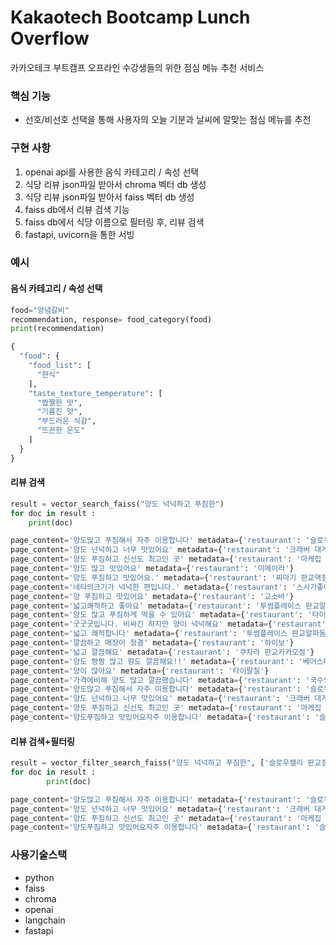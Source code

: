 # Kakaotech Bootcamp Lunch Overflow

카카오테크 부트캠프 오프라인 수강생들의 위한 점심 메뉴 추천 서비스

### 핵심 기능

- 선호/비선호 선택을 통해 사용자의 오늘 기분과 날씨에 알맞는 점심 메뉴를 추천

### 구현 사항
1. openai api를 사용한 음식 카테고리 / 속성 선택  
2. 식당 리뷰 json파일 받아서 chroma 벡터 db 생성  
3. 식당 리뷰 json파일 받아서 faiss 벡터 db 생성  
4. faiss db에서 리뷰 검색 기능  
5. faiss db에서 식당 이름으로 필터링 후, 리뷰 검색  
6. fastapi, uvicorn을 통한 서빙

### 예시

#### 음식 카테고리 / 속성 선택
~~~python
food="양념갈비"
recommendation, response= food_category(food)
print(recommendation)
~~~
~~~python
{
  "food": {
    "food_list": [
      "한식"
    ],
    "taste_texture_temperature": [
      "짭짤한 맛",
      "기름진 맛",
      "부드러운 식감",
      "뜨끈한 온도"
    ]
  }
}
~~~

#### 리뷰 검색
~~~python
result = vector_search_faiss("양도 넉넉하고 푸짐한")
for doc in result :
    print(doc)
~~~
~~~python
page_content='양도많고 푸짐해서 자주 이용합니다' metadata={'restaurant': '슬로우캘리 판교점'}
page_content='양도 넌넉하고 너무 맛있어요' metadata={'restaurant': '크래버 대게나라 판교점'}
page_content='양도 푸짐하고 신선도 최고인 곳' metadata={'restaurant': '마케집 판교점'}
page_content='양도 많고 맛있어요' metadata={'restaurant': '미메이라'}
page_content='양도 푸짐하고 맛있어요.' metadata={'restaurant': '찌마기 판교역점'}
page_content='네타의크기가 넉넉한 편입니다.' metadata={'restaurant': '스시가좋아서'}
page_content='양 푸짐하고 맛있어요' metadata={'restaurant': '교소바'}
page_content='넓고쾌적하고 좋아요' metadata={'restaurant': '투썸플레이스 판교알파돔점'}
page_content='양도 많고 푸짐하게 먹을 수 있어요' metadata={'restaurant': '타이팔칠'}
page_content='굿굿굿입니다. 비싸긴 하지만 양이 넉넉해요' metadata={'restaurant': '평가옥 판교점'}
page_content='넓고 쾌적합니다' metadata={'restaurant': '투썸플레이스 판교알파돔점'}
page_content='깔끔하고 매장이 청결' metadata={'restaurant': '하이보'}
page_content='넓고 깔끔해요' metadata={'restaurant': '쿠차라 판교카카오점'}
page_content='양도 짱짱 많고 향도 깔끔해요!!' metadata={'restaurant': '베어스타코 판교점'}
page_content='양이 많아요' metadata={'restaurant': '타이팔칠'}
page_content='가격에비해 양도 많고 깔끔했습니다' metadata={'restaurant': '국수의진수'}
page_content='양도많고 푸짐해서 자주 이용합니다' metadata={'restaurant': '슬로우캘리 판교점'}
page_content='양도 넌넉하고 너무 맛있어요' metadata={'restaurant': '크래버 대게나라 판교점'}
page_content='양도 푸짐하고 신선도 최고인 곳' metadata={'restaurant': '마케집 판교점'}
page_content='양도푸짐하고 맛있어요자주 이용합니다' metadata={'restaurant': '슬로우캘리 판교점'}
~~~

#### 리뷰 검색+필터링
~~~python
result = vector_filter_search_faiss("양도 넉넉하고 푸짐한", ['슬로우캘리 판교점', '크래버 대게나라 판교점','마케집 판교점'])
for doc in result :
        print(doc)
~~~
~~~python
page_content='양도많고 푸짐해서 자주 이용합니다' metadata={'restaurant': '슬로우캘리 판교점'}
page_content='양도 넌넉하고 너무 맛있어요' metadata={'restaurant': '크래버 대게나라 판교점'}
page_content='양도 푸짐하고 신선도 최고인 곳' metadata={'restaurant': '마케집 판교점'}
page_content='양도푸짐하고 맛있어요자주 이용합니다' metadata={'restaurant': '슬로우캘리 판교점'}
~~~

### 사용기술스택

- python
- faiss
- chroma
- openai
- langchain
- fastapi




